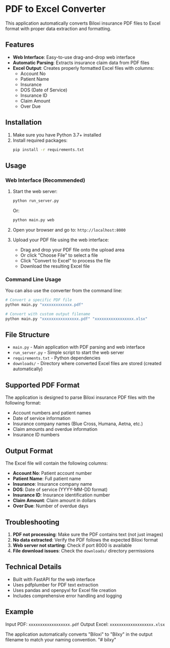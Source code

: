 # PDF to Excel Converter

This application automatically converts Biloxi insurance PDF files to Excel format with proper data extraction and formatting.

## Features

- **Web Interface**: Easy-to-use drag-and-drop web interface
- **Automatic Parsing**: Extracts insurance claim data from PDF files
- **Excel Output**: Creates properly formatted Excel files with columns:
  - Account No
  - Patient Name
  - Insurance
  - DOS (Date of Service)
  - Insurance ID
  - Claim Amount
  - Over Due

## Installation

1. Make sure you have Python 3.7+ installed
2. Install required packages:
   ```bash
   pip install -r requirements.txt
   ```

## Usage

### Web Interface (Recommended)

1. Start the web server:
   ```bash
   python run_server.py
   ```
   Or:
   ```bash
   python main.py web
   ```

2. Open your browser and go to: `http://localhost:8000`

3. Upload your PDF file using the web interface:
   - Drag and drop your PDF file onto the upload area
   - Or click "Choose File" to select a file
   - Click "Convert to Excel" to process the file
   - Download the resulting Excel file

### Command Line Usage

You can also use the converter from the command line:

```bash
# Convert a specific PDF file
python main.py "xxxxxxxxxxxxx.pdf"

# Convert with custom output filename
python main.py "xxxxxxxxxxxxxxxx.pdf" "xxxxxxxxxxxxxxxxx.xlsx"
```

## File Structure

- `main.py` - Main application with PDF parsing and web interface
- `run_server.py` - Simple script to start the web server
- `requirements.txt` - Python dependencies
- `downloads/` - Directory where converted Excel files are stored (created automatically)

## Supported PDF Format

The application is designed to parse Biloxi insurance PDF files with the following format:
- Account numbers and patient names
- Date of service information
- Insurance company names (Blue Cross, Humana, Aetna, etc.)
- Claim amounts and overdue information
- Insurance ID numbers

## Output Format

The Excel file will contain the following columns:
- **Account No**: Patient account number
- **Patient Name**: Full patient name
- **Insurance**: Insurance company name
- **DOS**: Date of service (YYYY-MM-DD format)
- **Insurance ID**: Insurance identification number
- **Claim Amount**: Claim amount in dollars
- **Over Due**: Number of overdue days

## Troubleshooting

1. **PDF not processing**: Make sure the PDF contains text (not just images)
2. **No data extracted**: Verify the PDF follows the expected Biloxi format
3. **Web server not starting**: Check if port 8000 is available
4. **File download issues**: Check the `downloads/` directory permissions

## Technical Details

- Built with FastAPI for the web interface
- Uses pdfplumber for PDF text extraction
- Uses pandas and openpyxl for Excel file creation
- Includes comprehensive error handling and logging

## Example

Input PDF: `xxxxxxxxxxxxxxxxxx.pdf`
Output Excel: `xxxxxxxxxxxxxxxxxxx.xlsx`

The application automatically converts "Biloxi" to "Bilxy" in the output filename to match your naming convention.
"# bilxy" 

